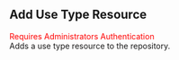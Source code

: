 ## Add Use Type Resource
<span style="color:red">Requires Administrators Authentication</span>  
Adds a use type resource to the repository.
